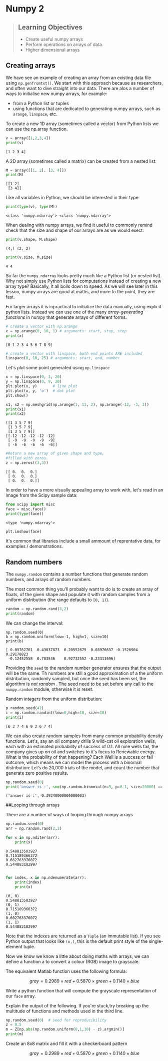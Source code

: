 # Numpy 2

> ## Learning Objectives
> *   Create useful numpy arrays 
> *   Perform operations on arrays of data.
> *   Higher dimensional arrays

## Creating arrays

We have see an example of creating an array from an existing data file using `np.genfromtxt()`. We start with this approach because as researchers, and often want to dive straight into our data. There are alos a number of ways to initialise new numpy arrays, for example:

* from a Python list or tuples
* using functions that are dedicated to generating numpy arrays, such as `arange`, `linspace`, etc.

To create a new 1D  array (sometimes called a vector) from Python lists we can use the np.array function.

```python 
v = array([1,2,3,4])
print(v)
```
```
[1 2 3 4]
```

A 2D array (sometimes called a matrix) can be created from a nested list:

```python 
M = array([[1, 2], [3, 4]])
print(M)
```
```
[[1 2]
 [3 4]]
```

Like all variables in Python, we should be interested in their type:

```python
print(type(v), type(M))
```
```
<class 'numpy.ndarray'> <class 'numpy.ndarray'>
```

When dealing with numpy arrays, we find it useful to commonly remind check that the size and shape of our arrays are as we would exect:

```python
print(v.shape, M.shape)
```
```
(4,) (2, 2)
```
```python
print(v.size, M.size)
```
```
4 4
```

So far the `numpy.ndarray` looks pretty much like a Python list (or nested list). Why not simply use Python lists for computations instead of creating a new array type? Basically, it all boils down to speed. As we will see later in this lesson, numpy arrays are good at maths, and more to the point, they are fast.


For larger arrays it is inpractical to initialize the data manually, using explicit python lists. Instead we can use one of the many _array-generating functions_ in numpy that generate arrays of different forms. 


```python
# create a vector with np.arange
x = np.arange(0, 10, 1) # arguments: start, stop, step
print(x)
```
```
[0 1 2 3 4 5 6 7 8 9]
```

```python
# create a vector with linspace, both end points ARE included
linspace(0, 10, 25) # arguments: start, end, number
```

Let's plot some point generated using `np.linspace`

```python
x = np.linspace(0, 3, 20)
y = np.linspace(0, 9, 20)
plt.plot(x, y)       # line plot
plt.plot(x, y, 'o')  # dot plot
plt.show() 
```


```python
x1, x2 = np.meshgrid(np.arange(1, 11, 2), np.arange(-12, -3, 3))
print(x1)
print(x2)
```

```
[[1 3 5 7 9]
 [1 3 5 7 9]
 [1 3 5 7 9]]
[[-12 -12 -12 -12 -12]
 [ -9  -9  -9  -9  -9]
 [ -6  -6  -6  -6  -6]]
```

```python
#Return a new array of given shape and type, 
#filled with zeros.
z = np.zeros((3,3))
```
```
[[ 0.  0.  0.]
 [ 0.  0.  0.]
 [ 0.  0.  0.]]
```



In order to have a more visually appealing array to work with,  let's read in an image from the Scipy sample data:

```python
from scipy import misc
face = misc.face()
print(type(face))
```

```
<type 'numpy.ndarray'>
```


```python       
plt.imshow(face)
```

It's common that libraries include a small ammount of reprentative data, for examples / demonstrations. 


## Random numbers

The `numpy.random` contains a number functions that generate random numbers, and arrays of random numbers. 


The most common thing you'll probably want to do is to create an array of floats, of the given shape and populate it with
random samples from a uniform distribution (the range defaults to ``[0, 1)``).


```python
random = np.random.rand(3,2)
print(random)
```
We can change the interval:

```
np.random.seed(0)
b = np.random.uniform(low=-1, high=1, size=10)
print(b)
```
```
[ 0.09762701  0.43037873  0.20552675  0.08976637 -0.1526904   0.29178823
 -0.12482558  0.783546    0.92732552 -0.23311696]
```

Providing the `seed` to the random number generator ensures that the output will be the same. Th numbers are still a good approximation of a the uniform distribution, randomly sampled, but once the seed has been set, the algorithm is _not random_ . The seed need to be set before any call to the `numpy.random` module, otherwise it is reset. 

Random _integers_ from the uniform distribution: 

```python
p.random.seed(42)
i = np.random.randint(low=0,high=10, size=10)
print(i)
``` 

```
[6 3 7 4 6 9 2 6 7 4]
```

We can also create random samples from many common probability density functions. Let's, say an oil company drills 9 wild-cat oil exploration wells, each with an estimated probability of success of 0.1. All nine wells fail, the company gives up on oil and switches to it's focus to Renewable energy. What is the probability of that happening? Each Well is a success or fail outcome, which means we can model the process with a binomial distribution:  Let’s do 20,000 trials of the model, and count the number that generate zero positive results.

```python
np.random.seed(0)
print('answer is :', sum(np.random.binomial(n=9, p=0.1, size=20000) == 0)/20000.)
```

```
('answer is :', 0.39240000000000003)
```

##Looping through arrays

There are a number of ways of looping through numpy arrays

```python
np.random.seed(0)
arr = np.random.rand(2,2)
```


```python
for x in np.nditer(arr):
    print(x)
```

```
0.548813503927
0.715189366372
0.602763376072
0.544883182997
```



```python

for index, x in np.ndenumerate(arr):
    print(index)
    print(x)
```
```
(0, 0)
0.548813503927
(0, 1)
0.715189366372
(1, 0)
0.602763376072
(1, 1)
0.544883182997
```

Note that the indexes are returned as a `Tuple` (an immutable list). If you see Python output that looks like `(n,)`, this is the default print style of the single-element tuple.  



<!--sec data-title="the dreaded greyscale" data-id="challenge1" data-show=true ces-->


Now we know we know a little about doing maths with arrays, we can define a function a to convert a colour (RGB) image to grayscale.
 
The equivalent Matlab function uses the following formula:

$$ gray = 0.2989 \times red + 0.5870 \times green+ 0.1140 \times blue $$
 
 
Write a python function that will compute the grayscale representation of our `face` array.


<!--endsec-->

<!--sec data-title="unpacking the meaning" data-id="challenge2" data-show=true ces-->


Explain the output of the following. If you're stuck,try breaking up the multitude of functions and methods used in the third line.  

```python 
np.random.seed(0)  # seed for reproducibility
z = 0.5
m = Z[np.abs(np.random.uniform(0,1,10) - z).argmin()]
print(m)
```

<!--endsec-->


<!--sec data-title="checkerboard" data-id="challenge3" data-show=true ces-->

Create an 8x8 matrix and fill it with a checkerboard pattern

<!--endsec-->

$$ gray = 0.2989 \times red + 0.5870 \times green+ 0.1140 \times blue $$
